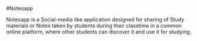 #Notesapp

Notesapp is a Social-media like application designed for sharing of Study materials or Notes taken by students during their classtime in a common online platform, where other students can discover it and use it for studying.

